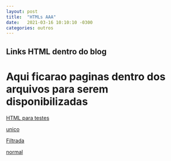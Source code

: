 ```yaml
---
layout: post
title:  "HTMLs AAA"
date:   2021-03-16 10:10:10 -0300
categories: outros
---
```


## Links HTML dentro do blog

# Aqui ficarao paginas dentro dos arquivos para serem disponibilizadas

[HTML para testes](/paginas/index.html)

[unico](/paginas/mtg/manual_mtg.mht)

[Filtrada](/paginas/mtg/filtrada.htm)

[normal](/paginas/mtg/normal.html)